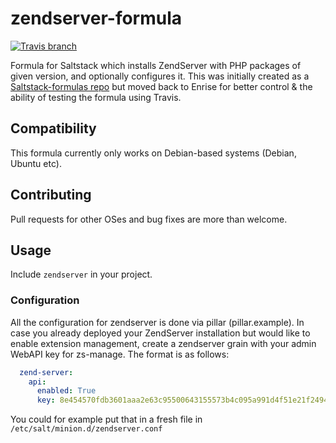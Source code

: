 # zendserver-formula

[![Travis branch](https://img.shields.io/travis/Enrise/zendserver-formula/master.svg?style=flat-square)](https://travis-ci.org/Enrise/zendserver-formula)

Formula for Saltstack which installs ZendServer with PHP packages of given version, and optionally configures it.
This was initially created as a [Saltstack-formulas repo](https://github.com/saltstack-formulas/zendserver-formula) but moved back to Enrise for better control & the ability of testing the formula using Travis.

## Compatibility

This formula currently only works on Debian-based systems (Debian, Ubuntu etc).

## Contributing

Pull requests for other OSes and bug fixes are more than welcome.

## Usage

Include `zendserver` in your project.

### Configuration

All the configuration for zendserver is done via pillar (pillar.example).
In case you already deployed your ZendServer installation but would like to enable extension management,
create a zendserver grain with your admin WebAPI key for zs-manage.
The format is as follows:

```yaml
  zend-server:
    api:
      enabled: True
      key: 8e454570fdb3601aaa2e63c95500643155573b4c095a991d4f51e21f24944baf
```

You could for example put that in a fresh file in `/etc/salt/minion.d/zendserver.conf`
